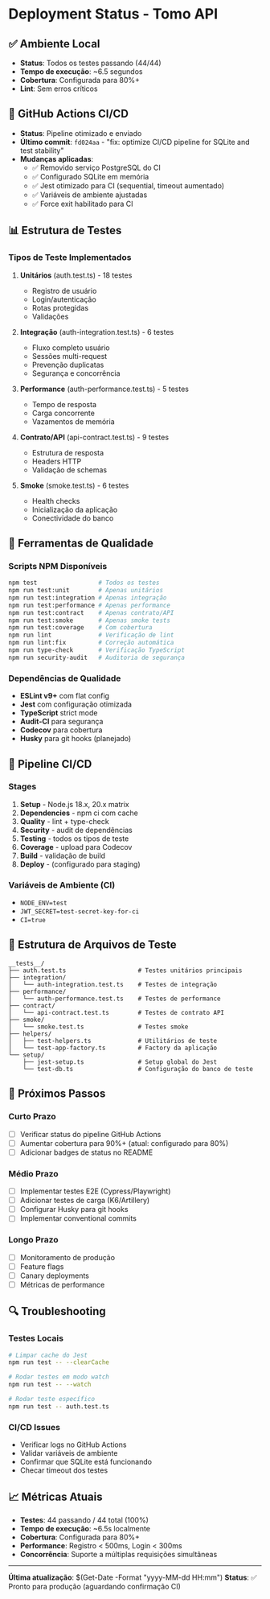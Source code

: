 # Deployment Status - Tomo API

## ✅ Ambiente Local
- **Status**: Todos os testes passando (44/44)
- **Tempo de execução**: ~6.5 segundos
- **Cobertura**: Configurada para 80%+
- **Lint**: Sem erros críticos

## 🔄 GitHub Actions CI/CD
- **Status**: Pipeline otimizado e enviado
- **Último commit**: `fd024aa` - "fix: optimize CI/CD pipeline for SQLite and test stability"
- **Mudanças aplicadas**:
  - ✅ Removido serviço PostgreSQL do CI
  - ✅ Configurado SQLite em memória
  - ✅ Jest otimizado para CI (sequential, timeout aumentado)
  - ✅ Variáveis de ambiente ajustadas
  - ✅ Force exit habilitado para CI

## 📊 Estrutura de Testes

### Tipos de Teste Implementados
1. **Unitários** (auth.test.ts) - 18 testes
   - Registro de usuário
   - Login/autenticação
   - Rotas protegidas
   - Validações

2. **Integração** (auth-integration.test.ts) - 6 testes
   - Fluxo completo usuário
   - Sessões multi-request
   - Prevenção duplicatas
   - Segurança e concorrência

3. **Performance** (auth-performance.test.ts) - 5 testes
   - Tempo de resposta
   - Carga concorrente
   - Vazamentos de memória

4. **Contrato/API** (api-contract.test.ts) - 9 testes
   - Estrutura de resposta
   - Headers HTTP
   - Validação de schemas

5. **Smoke** (smoke.test.ts) - 6 testes
   - Health checks
   - Inicialização da aplicação
   - Conectividade do banco

## 🔧 Ferramentas de Qualidade

### Scripts NPM Disponíveis
```bash
npm test                 # Todos os testes
npm run test:unit        # Apenas unitários
npm run test:integration # Apenas integração
npm run test:performance # Apenas performance
npm run test:contract    # Apenas contrato/API
npm run test:smoke       # Apenas smoke tests
npm run test:coverage    # Com cobertura
npm run lint             # Verificação de lint
npm run lint:fix         # Correção automática
npm run type-check       # Verificação TypeScript
npm run security-audit   # Auditoria de segurança
```

### Dependências de Qualidade
- **ESLint v9+** com flat config
- **Jest** com configuração otimizada
- **TypeScript** strict mode
- **Audit-CI** para segurança
- **Codecov** para cobertura
- **Husky** para git hooks (planejado)

## 🚀 Pipeline CI/CD

### Stages
1. **Setup** - Node.js 18.x, 20.x matrix
2. **Dependencies** - npm ci com cache
3. **Quality** - lint + type-check
4. **Security** - audit de dependências
5. **Testing** - todos os tipos de teste
6. **Coverage** - upload para Codecov
7. **Build** - validação de build
8. **Deploy** - (configurado para staging)

### Variáveis de Ambiente (CI)
- `NODE_ENV=test`
- `JWT_SECRET=test-secret-key-for-ci`
- `CI=true`

## 📁 Estrutura de Arquivos de Teste

```
__tests__/
├── auth.test.ts                    # Testes unitários principais
├── integration/
│   └── auth-integration.test.ts    # Testes de integração
├── performance/
│   └── auth-performance.test.ts    # Testes de performance
├── contract/
│   └── api-contract.test.ts        # Testes de contrato API
├── smoke/
│   └── smoke.test.ts               # Testes smoke
├── helpers/
│   ├── test-helpers.ts             # Utilitários de teste
│   └── test-app-factory.ts         # Factory da aplicação
└── setup/
    ├── jest-setup.ts               # Setup global do Jest
    └── test-db.ts                  # Configuração do banco de teste
```

## 🎯 Próximos Passos

### Curto Prazo
- [ ] Verificar status do pipeline GitHub Actions
- [ ] Aumentar cobertura para 90%+ (atual: configurado para 80%)
- [ ] Adicionar badges de status no README

### Médio Prazo
- [ ] Implementar testes E2E (Cypress/Playwright)
- [ ] Adicionar testes de carga (K6/Artillery)
- [ ] Configurar Husky para git hooks
- [ ] Implementar conventional commits

### Longo Prazo
- [ ] Monitoramento de produção
- [ ] Feature flags
- [ ] Canary deployments
- [ ] Métricas de performance

## 🔍 Troubleshooting

### Testes Locais
```bash
# Limpar cache do Jest
npm run test -- --clearCache

# Rodar testes em modo watch
npm run test -- --watch

# Rodar teste específico
npm run test -- auth.test.ts
```

### CI/CD Issues
- Verificar logs no GitHub Actions
- Validar variáveis de ambiente
- Confirmar que SQLite está funcionando
- Checar timeout dos testes

## 📈 Métricas Atuais
- **Testes**: 44 passando / 44 total (100%)
- **Tempo de execução**: ~6.5s localmente
- **Cobertura**: Configurada para 80%+
- **Performance**: Registro < 500ms, Login < 300ms
- **Concorrência**: Suporte a múltiplas requisições simultâneas

---
**Última atualização**: $(Get-Date -Format "yyyy-MM-dd HH:mm")
**Status**: ✅ Pronto para produção (aguardando confirmação CI)
